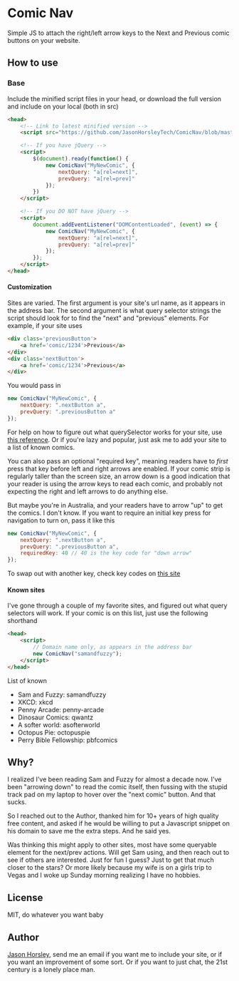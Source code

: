 # Comic Nav

Simple JS to attach the right/left arrow keys to the Next and Previous comic buttons on your website.

## How to use

### Base

Include the minified script files in your head, or download the full version and include on your local (both in src)

```html
<head>
    <!-- Link to latest minified version -->
    <script src="https://github.com/JasonHorsleyTech/ComicNav/blob/master/src/ComicNav.js.min"></script>

    <!-- If you have jQuery -->
    <script>
        $(document).ready(function() {
            new ComicNav("MyNewComic", {
                nextQuery: "a[rel=next]",
                prevQuery: "a[rel=prev]"
            });
        })
    </script>

    <!-- If you DO NOT have jQuery -->
    <script>
        document.addEventListener("DOMContentLoaded", (event) => {
            new ComicNav("MyNewComic", {
                nextQuery: "a[rel=next]",
                prevQuery: "a[rel=prev]"
            });
        });
    </script>
</head>
```

#### Customization

Sites are varied. The first argument is your site's url name, as it appears in the address bar. The second argument is what query selector strings the script should look for to find the "next" and "previous" <a> elements. For example, if your site uses

```html
<div class='previousButton'>
    <a href='comic/1234'>Previous</a>
</div>
<div class='nextButton'>
    <a href='comic/1234'>Previous</a>
</div>
```

You would pass in 

```js
new ComicNav("MyNewComic", {
    nextQuery: ".nextButton a",
    prevQuery: ".previousButton a"
});
```

For help on how to figure out what querySelector works for your site, use [this reference](https://css-tricks.com/how-css-selectors-work/). Or if you're lazy and popular, just ask me to add your site to a list of known comics.

You can also pass an optional "required key", meaning readers have to _first_ press that key before left and right arrows are enabled. If your comic strip is regularly taller than the screen size, an arrow down is a good indication that your reader is using the arrow keys to read each comic, and probably not expecting the right and left arrows to do anything else.

But maybe you're in Australia, and your readers have to arrow "up" to get the comics. I don't know. If you want to require an initial key press for navigation to turn on, pass it like this

```js
new ComicNav("MyNewComic", {
    nextQuery: ".nextButton a",
    prevQuery: ".previousButton a",
    requiredKey: 40 // 40 is the key code for "down arrow"
});
```

To swap out with another key, check key codes on [this site](https://keycode.info/)

#### Known sites

I've gone through a couple of my favorite sites, and figured out what query selectors will work. If your comic is on this list, just use the following shorthand

```html
<head>
    <script>
        // Domain name only, as appears in the address bar
        new ComicNav("samandfuzzy");
    </script>
</head>
```

List of known

* Sam and Fuzzy: samandfuzzy
* XKCD: xkcd
* Penny Arcade: penny-arcade
* Dinosaur Comics: qwantz
* A softer world: asofterworld
* Octopus Pie: octopuspie
* Perry Bible Fellowship: pbfcomics

## Why?

I realized I've been reading Sam and Fuzzy for almost a decade now. I've been "arrowing down" to read the comic itself, then fussing with the stupid track pad on my laptop to hover over the "next comic" button. And that sucks.

So I reached out to the Author, thanked him for 10+ years of high quality free content, and asked if he would be willing to put a Javascript snippet on his domain to save me the extra steps. And he said yes.

Was thinking this might apply to other sites, most have some queryable element for the next/prev actions. Will get Sam using, and then reach out to see if others are interested. Just for fun I guess? Just to get that much closer to the stars? Or more likely because my wife is on a girls trip to Vegas and I woke up Sunday morning realizing I have no hobbies.

## License

MIT, do whatever you want baby

## Author

[Jason Horsley](mailto:Jason@JasonHorsley.tech), send me an email if you want me to include your site, or if you want an improvement of some sort. Or if you want to just chat, the 21st century is a lonely place man.
